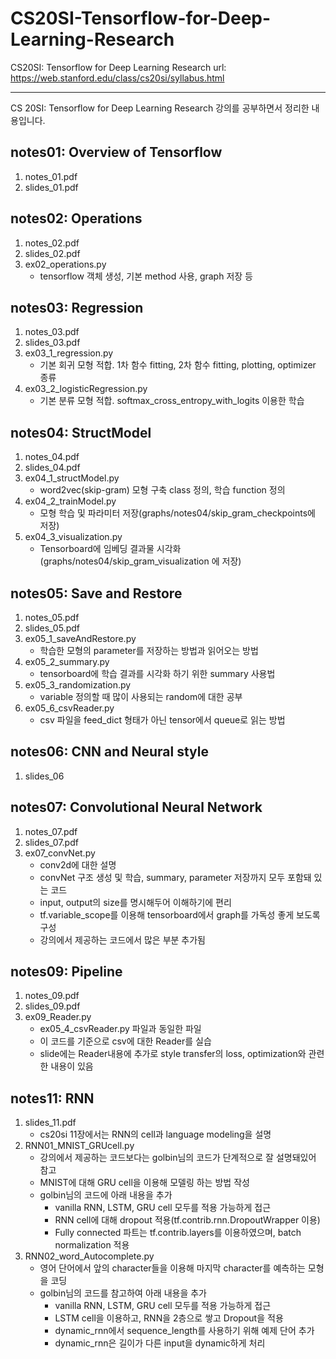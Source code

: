 # CS20SI-Tensorflow-for-Deep-Learning-Research
CS20SI: Tensorflow for Deep Learning Research url: https://web.stanford.edu/class/cs20si/syllabus.html

-----------------------------------------------------------

CS 20SI: Tensorflow for Deep Learning Research 강의를 공부하면서 정리한 내용입니다.

## notes01: Overview of Tensorflow
1. notes_01.pdf
2. slides_01.pdf

## notes02: Operations
1. notes_02.pdf
2. slides_02.pdf
3. ex02_operations.py
    - tensorflow 객체 생성, 기본 method 사용, graph 저장 등

## notes03: Regression
1. notes_03.pdf
2. slides_03.pdf
3. ex03_1_regression.py
    - 기본 회귀 모형 적합. 1차 함수 fitting, 2차 함수 fitting, plotting, optimizer 종류
4. ex03_2_logisticRegression.py
    - 기본 분류 모형 적합. softmax_cross_entropy_with_logits 이용한 학습

## notes04: StructModel
1. notes_04.pdf
2. slides_04.pdf
3. ex04_1_structModel.py
    - word2vec(skip-gram) 모형 구축 class 정의, 학습 function 정의
4. ex04_2_trainModel.py
    - 모형 학습 및 파라미터 저장(graphs/notes04/skip_gram_checkpoints에 저장)
5. ex04_3_visualization.py
    - Tensorboard에 임베딩 결과물 시각화(graphs/notes04/skip_gram_visualization 에 저장)

## notes05: Save and Restore
1. notes_05.pdf
2. slides_05.pdf
3. ex05_1_saveAndRestore.py
    - 학습한 모형의 parameter를 저장하는 방법과 읽어오는 방법
4. ex05_2_summary.py
    - tensorboard에 학습 결과를 시각화 하기 위한 summary 사용법
5. ex05_3_randomization.py
    - variable 정의할 때 많이 사용되는 random에 대한 공부
6. ex05_6_csvReader.py
    - csv 파일을 feed_dict 형태가 아닌 tensor에서 queue로 읽는 방법

## notes06: CNN and Neural style
1. slides_06

## notes07: Convolutional Neural Network
1. notes_07.pdf
2. slides_07.pdf
3. ex07_convNet.py
    - conv2d에 대한 설명
    - convNet 구조 생성 및 학습, summary, parameter 저장까지 모두 포함돼 있는 코드
    - input, output의 size를 명시해두어 이해하기에 편리
    - tf.variable_scope를 이용해 tensorboard에서 graph를 가독성 좋게 보도록 구성
    - 강의에서 제공하는 코드에서 많은 부분 추가됨

## notes09: Pipeline
1. notes_09.pdf
2. slides_09.pdf
3. ex09_Reader.py
    - ex05_4_csvReader.py 파일과 동일한 파일
    - 이 코드를 기준으로 csv에 대한 Reader를 실습
    - slide에는 Reader내용에 추가로 style transfer의 loss, optimization와 관련한 내용이 있음

## notes11: RNN
1. slides_11.pdf
    - cs20si 11장에서는 RNN의 cell과 language modeling을 설명
2. RNN01_MNIST_GRUcell.py
    - 강의에서 제공하는 코드보다는 golbin님의 코드가 단계적으로 잘 설명돼있어 참고
    - MNIST에 대해 GRU cell을 이용해 모델링 하는 방법 작성
    - golbin님의 코드에 아래 내용을 추가
        - vanilla RNN, LSTM, GRU cell 모두를 적용 가능하게 접근
        - RNN cell에 대해 dropout 적용(tf.contrib.rnn.DropoutWrapper 이용)
        - Fully connected 파트는 tf.contrib.layers를 이용하였으며, batch normalization 적용
3. RNN02_word_Autocomplete.py
    - 영어 단어에서 앞의 character들을 이용해 마지막 character를 예측하는 모형을 코딩
    - golbin님의 코드를 참고하여 아래 내용을 추가
        - vanilla RNN, LSTM, GRU cell 모두를 적용 가능하게 접근
        - LSTM cell을 이용하고, RNN을 2층으로 쌓고 Dropout을 적용
        - dynamic_rnn에서 sequence_length를 사용하기 위해 예제 단어 추가
        - dynamic_rnn은 길이가 다른 input을 dynamic하게 처리


